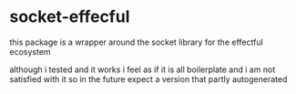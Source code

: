 # socket-effecful

this package is a wrapper around the socket library for the effectful ecosystem

although i tested and it works i feel as if it is all boilerplate and i am not satisfied with it 
so in the future expect a version that partly autogenerated
